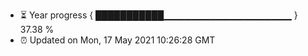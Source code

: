 - ⏳ Year progress { ███████████▁▁▁▁▁▁▁▁▁▁▁▁▁▁▁▁▁▁▁ } 37.38 %
- ⏰ Updated on Mon, 17 May 2021 10:26:28 GMT

